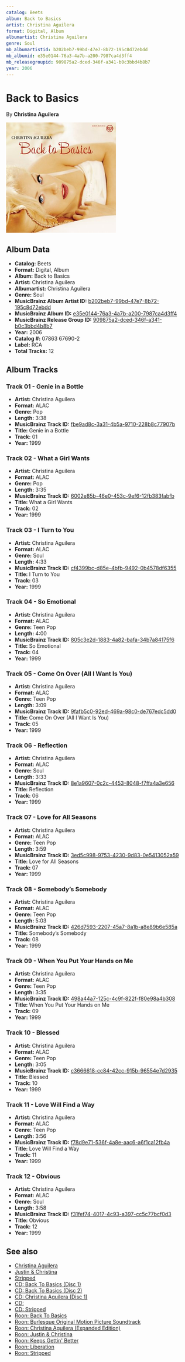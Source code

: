 ```yaml
---
catalog: Beets
album: Back to Basics
artist: Christina Aguilera
format: Digital, Album
albumartist: Christina Aguilera
genre: Soul
mb_albumartistid: b202beb7-99bd-47e7-8b72-195c8d72ebdd
mb_albumid: e35e0144-76a3-4a7b-a200-7987ca4d3ff4
mb_releasegroupid: 909875a2-dced-346f-a341-b0c3bbd4b8b7
year: 2006
---
```


# Back to Basics

By **Christina Aguilera**

![](../../assets/beetscovers/Christina_Aguilera-Back_to_Basics.jpg)

## Album Data

- **Catalog:** Beets
- **Format:** Digital, Album
- **Album:** Back to Basics
- **Artist:** Christina Aguilera
- **Albumartist:** Christina Aguilera
- **Genre:** Soul
- **MusicBrainz Album Artist ID:** [b202beb7-99bd-47e7-8b72-195c8d72ebdd](https://musicbrainz.org/artist/b202beb7-99bd-47e7-8b72-195c8d72ebdd)
- **MusicBrainz Album ID:** [e35e0144-76a3-4a7b-a200-7987ca4d3ff4](https://musicbrainz.org/release/e35e0144-76a3-4a7b-a200-7987ca4d3ff4)
- **MusicBrainz Release Group ID:** [909875a2-dced-346f-a341-b0c3bbd4b8b7](https://musicbrainz.org/release-group/909875a2-dced-346f-a341-b0c3bbd4b8b7)
- **Year:** 2006
- **Catalog #:** 07863 67690-2
- **Label:** RCA
- **Total Tracks:** 12

## Album Tracks

### Track 01 - Genie in a Bottle

- **Artist:** Christina Aguilera
- **Format:** ALAC
- **Genre:** Pop
- **Length:** 3:38
- **MusicBrainz Track ID:** [fbe9ad8c-3a31-4b5a-9710-228b8c77907b](https://musicbrainz.org/recording/fbe9ad8c-3a31-4b5a-9710-228b8c77907b)
- **Title:** Genie in a Bottle
- **Track:** 01
- **Year:** 1999

### Track 02 - What a Girl Wants

- **Artist:** Christina Aguilera
- **Format:** ALAC
- **Genre:** Pop
- **Length:** 3:35
- **MusicBrainz Track ID:** [6002e85b-46e0-453c-9ef6-12fb383fabfb](https://musicbrainz.org/recording/6002e85b-46e0-453c-9ef6-12fb383fabfb)
- **Title:** What a Girl Wants
- **Track:** 02
- **Year:** 1999

### Track 03 - I Turn to You

- **Artist:** Christina Aguilera
- **Format:** ALAC
- **Genre:** Soul
- **Length:** 4:33
- **MusicBrainz Track ID:** [cf4399bc-d85e-4bfb-9492-0b4578df6355](https://musicbrainz.org/recording/cf4399bc-d85e-4bfb-9492-0b4578df6355)
- **Title:** I Turn to You
- **Track:** 03
- **Year:** 1999

### Track 04 - So Emotional

- **Artist:** Christina Aguilera
- **Format:** ALAC
- **Genre:** Teen Pop
- **Length:** 4:00
- **MusicBrainz Track ID:** [805c3e2d-1883-4a82-bafa-34b7a84175f6](https://musicbrainz.org/recording/805c3e2d-1883-4a82-bafa-34b7a84175f6)
- **Title:** So Emotional
- **Track:** 04
- **Year:** 1999

### Track 05 - Come On Over (All I Want Is You)

- **Artist:** Christina Aguilera
- **Format:** ALAC
- **Genre:** Teen Pop
- **Length:** 3:09
- **MusicBrainz Track ID:** [9fafb5c0-92ed-469a-98c0-de767edc5dd0](https://musicbrainz.org/recording/9fafb5c0-92ed-469a-98c0-de767edc5dd0)
- **Title:** Come On Over (All I Want Is You)
- **Track:** 05
- **Year:** 1999

### Track 06 - Reflection

- **Artist:** Christina Aguilera
- **Format:** ALAC
- **Genre:** Soul
- **Length:** 3:33
- **MusicBrainz Track ID:** [8e1a9607-0c2c-4453-8048-f7ffa4a3e656](https://musicbrainz.org/recording/8e1a9607-0c2c-4453-8048-f7ffa4a3e656)
- **Title:** Reflection
- **Track:** 06
- **Year:** 1999

### Track 07 - Love for All Seasons

- **Artist:** Christina Aguilera
- **Format:** ALAC
- **Genre:** Teen Pop
- **Length:** 3:59
- **MusicBrainz Track ID:** [3ed5c998-9753-4230-9d83-0e5413052a59](https://musicbrainz.org/recording/3ed5c998-9753-4230-9d83-0e5413052a59)
- **Title:** Love for All Seasons
- **Track:** 07
- **Year:** 1999

### Track 08 - Somebody’s Somebody

- **Artist:** Christina Aguilera
- **Format:** ALAC
- **Genre:** Teen Pop
- **Length:** 5:03
- **MusicBrainz Track ID:** [426d7593-2207-45a7-8a1b-a8e89b6e585a](https://musicbrainz.org/recording/426d7593-2207-45a7-8a1b-a8e89b6e585a)
- **Title:** Somebody’s Somebody
- **Track:** 08
- **Year:** 1999

### Track 09 - When You Put Your Hands on Me

- **Artist:** Christina Aguilera
- **Format:** ALAC
- **Genre:** Teen Pop
- **Length:** 3:35
- **MusicBrainz Track ID:** [498a44a7-125c-4c9f-822f-f80e98a4b308](https://musicbrainz.org/recording/498a44a7-125c-4c9f-822f-f80e98a4b308)
- **Title:** When You Put Your Hands on Me
- **Track:** 09
- **Year:** 1999

### Track 10 - Blessed

- **Artist:** Christina Aguilera
- **Format:** ALAC
- **Genre:** Teen Pop
- **Length:** 3:05
- **MusicBrainz Track ID:** [c3666618-cc84-42cc-915b-96554e7d2935](https://musicbrainz.org/recording/c3666618-cc84-42cc-915b-96554e7d2935)
- **Title:** Blessed
- **Track:** 10
- **Year:** 1999

### Track 11 - Love Will Find a Way

- **Artist:** Christina Aguilera
- **Format:** ALAC
- **Genre:** Teen Pop
- **Length:** 3:56
- **MusicBrainz Track ID:** [f78d9e71-536f-4a8e-aac6-a6f1ca12fb4a](https://musicbrainz.org/recording/f78d9e71-536f-4a8e-aac6-a6f1ca12fb4a)
- **Title:** Love Will Find a Way
- **Track:** 11
- **Year:** 1999

### Track 12 - Obvious

- **Artist:** Christina Aguilera
- **Format:** ALAC
- **Genre:** Soul
- **Length:** 3:58
- **MusicBrainz Track ID:** [f31fef74-4017-4c93-a397-cc5c77bcf0d3](https://musicbrainz.org/recording/f31fef74-4017-4c93-a397-cc5c77bcf0d3)
- **Title:** Obvious
- **Track:** 12
- **Year:** 1999


## See also

- [Christina Aguilera](Christina_Aguilera.md)
- [Justin & Christina](Justin_and_Christina.md)
- [Stripped](Stripped.md)
- [CD: Back To Basics (Disc 1)](../../CD/Christina_Aguilera/Back_To_Basics_Disc_1.md)
- [CD: Back To Basics (Disc 2)](../../CD/Christina_Aguilera/Back_To_Basics_Disc_2.md)
- [CD: Christina Aguilera (Disc 1)](../../CD/Christina_Aguilera/Christina_Aguilera_Disc_1.md)
- [CD: ](../../CD/Christina_Aguilera/Christina_Aguilera.md)
- [CD: Stripped](../../CD/Christina_Aguilera/Stripped.md)
- [Roon: Back To Basics](../../Roon/Christina_Aguilera/Back_To_Basics.md)
- [Roon: Burlesque Original Motion Picture Soundtrack](../../Roon/Christina_Aguilera/Burlesque_Original_Motion_Picture_Soundtrack.md)
- [Roon: Christina Aguilera (Expanded Edition)](../../Roon/Christina_Aguilera/Christina_Aguilera_Expanded_Edition.md)
- [Roon: Justin & Christina](../../Roon/Christina_Aguilera/Justin_and_Christina.md)
- [Roon: Keeps Gettin' Better](../../Roon/Christina_Aguilera/Keeps_Gettin_Better-_A_Decade_of_Hits.md)
- [Roon: Liberation](../../Roon/Christina_Aguilera/Liberation.md)
- [Roon: Stripped](../../Roon/Christina_Aguilera/Stripped.md)
